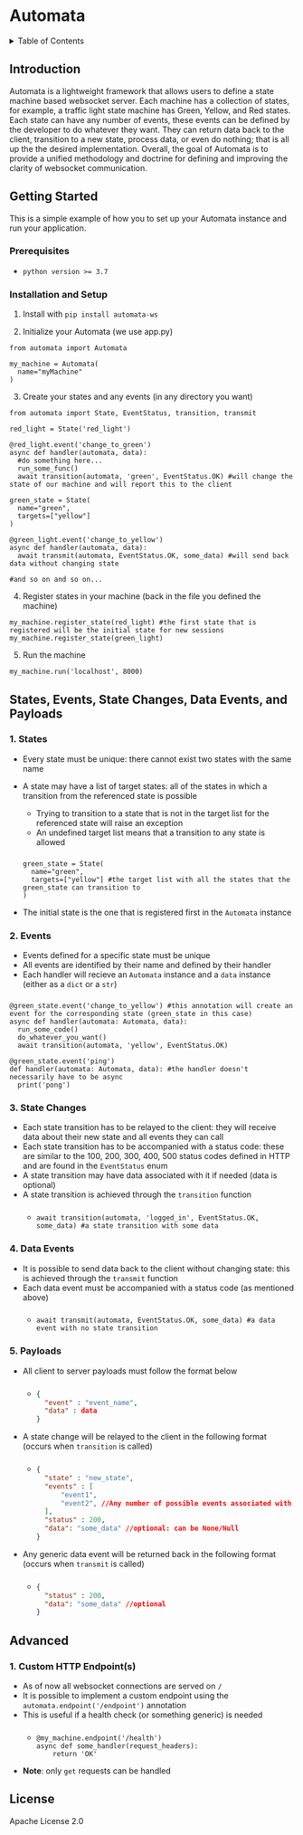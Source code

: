 # Automata 


<!-- TABLE OF CONTENTS -->
<details>
  <summary>Table of Contents</summary>
  <ol>
    <li><a href="#introduction">Introduction</a></li>
    <li>
      <a href="#getting-started">Getting Started</a>
      <ul>
        <li><a href="#prerequisites">Prerequisites</a></li>
        <li><a href="#installation-and-setup">Installation and Setup</a></li>
      </ul>
    </li>
    <li><a href="#states-events-state-changes-data-events-and-payloads">States, Events, State Changes, Data Events, and Payloads</a></li>
    <li><a href="#advanced">Advanced</a></li>
    <li><a href="#license">License</a></li>
  </ol>
</details>

## Introduction

Automata is a lightweight framework that allows users to define a state machine based websocket server. Each machine has a collection of states, for example, a traffic light state machine has Green, Yellow, and Red states. Each state can have any number of events, these events can be defined by the developer to do whatever they want. They can return data back to the client, transition to a new state, process data, or even do nothing; that is all up the the desired implementation. Overall, the goal of Automata is to provide a unified methodology and doctrine for defining and improving the clarity of websocket communication.

## Getting Started

This is a simple example of how you to set up your Automata instance and run your application.

### Prerequisites
* `python version >= 3.7`

### Installation and Setup

1. Install with `pip install automata-ws`

2. Initialize your Automata (we use app.py)
  ```python3
  from automata import Automata
  
  my_machine = Automata(
    name="myMachine"
  )
  ```

3. Create your states and any events (in any directory you want)
  ```python3
  from automata import State, EventStatus, transition, transmit
  
  red_light = State('red_light')
  
  @red_light.event('change_to_green')
  async def handler(automata, data):
    #do something here...
    run_some_func()
    await transition(automata, 'green', EventStatus.OK) #will change the state of our machine and will report this to the client
    
  green_state = State(
    name="green",
    targets=["yellow"]
  )
  
  @green_light.event('change_to_yellow')
  async def handler(automata, data):
    await transmit(automata, EventStatus.OK, some_data) #will send back data without changing state
    
  #and so on and so on...
  ```

4. Register states in your machine (back in the file you defined the machine)
  ```python3
  my_machine.register_state(red_light) #the first state that is registered will be the initial state for new sessions
  my_machine.register_state(green_light)
  ```

5. Run the machine
  ```python3
  my_machine.run('localhost', 8000)
  ```

## States, Events, State Changes, Data Events, and Payloads 

### 1. States
  - Every state must be unique: there cannot exist two states with the same name
  - A state may have a list of target states: all of the states in which a transition from the referenced state is possible
    - Trying to transition to a state that is not in the target list for the referenced state will raise an exception
    - An undefined target list means that a transition to any state is allowed  
    ###
    
    ```python3
    green_state = State(
      name="green",
      targets=["yellow"] #the target list with all the states that the green_state can transition to
    )
    ```
  - The initial state is the one that is registered first in the `Automata` instance

### 2. Events
  - Events defined for a specific state must be unique
  - All events are identified by their name and defined by their handler
  - Each handler will recieve an `Automata` instance and a `data` instance (either as a `dict` or a `str`)
  ###
  
  ```python3
  @green_state.event('change_to_yellow') #this annotation will create an event for the corresponding state (green_state in this case)
  async def handler(automata: Automata, data):
    run_some_code()
    do_whatever_you_want()
    await transition(automata, 'yellow', EventStatus.OK)
  
  @green_state.event('ping')
  def handler(automata: Automata, data): #the handler doesn't necessarily have to be async
    print('pong')
  
  ```

### 3. State Changes
  - Each state transition has to be relayed to the client: they will receive data about their new state and all events they can call
  - Each state transition has to be accompanied with a status code: these are similar to the 100, 200, 300, 400, 500 status codes defined in HTTP and are found in the `EventStatus` enum
  - A state transition may have data associated with it if needed (data is optional)
  - A state transition is achieved through the `transition` function
    ###
    - ```python3
      await transition(automata, 'logged_in', EventStatus.OK, some_data) #a state transition with some data
      ```

### 4. Data Events
  - It is possible to send data back to the client without changing state: this is achieved through the `transmit` function
  - Each data event must be accompanied with a status code (as mentioned above)
    ###
    - ```python3
      await transmit(automata, EventStatus.OK, some_data) #a data event with no state transition
      ```

### 5. Payloads
  - All client to server payloads must follow the format below
    ###
    - ```json
      {
        "event" : "event_name",
        "data" : data
      }
      ```
  - A state change will be relayed to the client in the following format (occurs when `transition` is called)
    ###
    - ```json
      {
        "state" : "new_state",
        "events" : [
            "event1",
            "event2", //Any number of possible events associated with the new state
        ],
        "status" : 200,
        "data": "some_data" //optional: can be None/Null
      }
      ```
  - Any generic data event will be returned back in the following format (occurs when `transmit` is called)
    ###
    - ```json
      {
        "status" : 200,
        "data": "some_data" //optional
      }
      ```

## Advanced

### 1. Custom HTTP Endpoint(s)
  - As of now all websocket connections are served on `/`
  - It is possible to implement a custom endpoint using the `automata.endpoint('/endpoint')` annotation
  - This is useful if a health check (or something generic) is needed
    ###
    - ```python3
      @my_machine.endpoint('/health')
      async def some_handler(request_headers):
          return 'OK'
      ```
  - **Note**: only `get` requests can be handled 
      
## License 

Apache License 2.0
